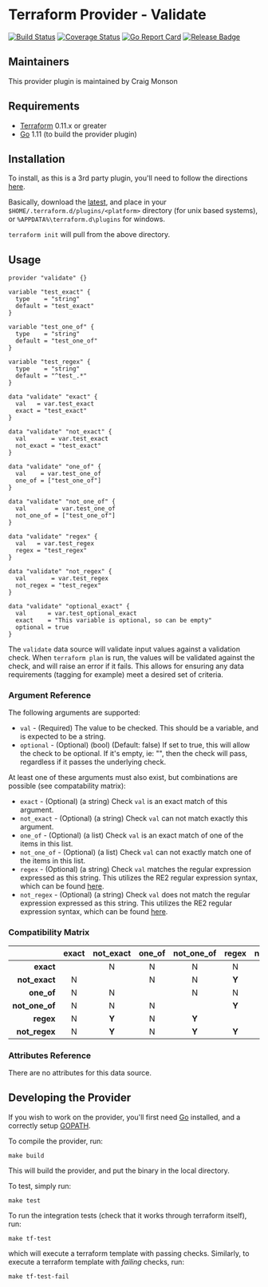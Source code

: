 # Terraform Provider - Validate
[![Build Status](https://travis-ci.com/craigmonson/terraform-provider-validate.svg?branch=master)](https://travis-ci.com/craigmonson/terraform-provider-validate) [![Coverage Status](https://coveralls.io/repos/github/craigmonson/terraform-provider-validate/badge.svg?branch=master)](https://coveralls.io/github/craigmonson/terraform-provider-validate?branch=master) [![Go Report Card](https://goreportcard.com/badge/github.com/craigmonson/terraform-provider-validate)](https://goreportcard.com/report/github.com/craigmonson/terraform-provider-validate) [![Release Badge](https://img.shields.io/github/release/craigmonson/terraform-provider-validate.svg)](https://github.com/craigmonson/terraform-provider-validate/releases/latest)

## Maintainers

This provider plugin is maintained by Craig Monson

## Requirements

  * [Terraform](https://www.terraform.io/downloads.html) 0.11.x or greater
  * [Go](https://golang.org/doc/install) 1.11 (to build the provider plugin)

## Installation

To install, as this is a 3rd party plugin, you'll need to follow the directions
[here](https://www.terraform.io/docs/configuration/providers.html#third-party-plugins).

Basically, download the [latest](https://github.com/craigmonson/terraform-provider-validate/releases/latest), and place in your
`$HOME/.terraform.d/plugins/<platform>` directory (for unix based systems), or `%APPDATA%\terraform.d\plugins` for windows.

`terraform init` will pull from the above directory.

## Usage

```hcl
provider "validate" {}

variable "test_exact" {
  type    = "string"
  default = "test_exact"
}

variable "test_one_of" {
  type    = "string"
  default = "test_one_of"
}

variable "test_regex" {
  type    = "string"
  default = "^test_.*"
}

data "validate" "exact" {
  val   = var.test_exact
  exact = "test_exact"
}

data "validate" "not_exact" {
  val       = var.test_exact
  not_exact = "test_exact"
}

data "validate" "one_of" {
  val    = var.test_one_of
  one_of = ["test_one_of"]
}

data "validate" "not_one_of" {
  val        = var.test_one_of
  not_one_of = ["test_one_of"]
}

data "validate" "regex" {
  val   = var.test_regex
  regex = "test_regex"
}

data "validate" "not_regex" {
  val       = var.test_regex
  not_regex = "test_regex"
}

data "validate" "optional_exact" {
  val      = var.test_optional_exact
  exact    = "This variable is optional, so can be empty"
  optional = true
}
```

The `validate` data source will validate input values against a validation check.  When
`terraform plan` is run, the values will be validated against the check, and will raise
an error if it fails.  This allows for ensuring any data requirements (tagging for
example) meet a desired set of criteria.

### Argument Reference

The following arguments are supported:

  * `val` - (Required) The value to be checked.  This should be a variable, and is expected to be a string.
  * `optional` - (Optional) (bool) (Default: false) If set to true, this will allow the check to be optional.  If it's empty, ie: "", then the check will pass, regardless if it passes the underlying check.

At least one of these arguments must also exist, but combinations are possible (see compatability matrix):

  * `exact` - (Optional) (a string) Check `val` is an exact match of this argument.
  * `not_exact` - (Optional) (a string) Check `val` can not match exactly this argument.
  * `one_of` - (Optional) (a list) Check `val` is an exact match of one of the items in this list.
  * `not_one_of` - (Optional) (a list) Check `val` can not exactly match one of the items in this list.
  * `regex` - (Optional) (a string) Check `val` matches the regular expression expressed as this string.  This utilizes the RE2 regular expression syntax, which can be found [here](https://golang.org/s/re2syntax).
  * `not_regex` - (Optional) (a string) Check `val` does not match the regular expression expressed as this string.  This utilizes the RE2 regular expression syntax, which can be found [here](https://golang.org/s/re2syntax).

### Compatibility Matrix

|                  | exact | not\_exact | one\_of | not\_one\_of | regex | not\_regex |
|-----------------:|:-----:|:----------:|:-------:|:------------:|:-----:|:----------:|
| **exact**        |       |      N     |    N    |      N       |   N   |     N      |
| **not\_exact**   |   N   |            |    N    |      N       | **Y** |   **Y**    |
| **one\_of**      |   N   |      N     |         |      N       |   N   |     N      |
| **not\_one\_of** |   N   |      N     |    N    |              | **Y** |   **Y**    |
| **regex**        |   N   |    **Y**   |    N    |    **Y**     |       |   **Y**    |
| **not\_regex**   |   N   |    **Y**   |    N    |    **Y**     | **Y** |            |


### Attributes Reference

There are no attributes for this data source.

## Developing the Provider

If you wish to work on the provider, you'll first need [Go](http://www.golang.org/)
installed, and a correctly setup [GOPATH](https://golang.org/doc/code.html#GOPATH).

To compile the provider, run:
```
make build
```
This will build the provider, and put the binary in the local directory.

To test, simply run:
```
make test
```

To run the integration tests (check that it works through terraform itself), run:
```
make tf-test
```
which will execute a terraform template with passing checks.  Similarly, to execute a
terraform template with _failing_ checks, run:
```
make tf-test-fail
````

